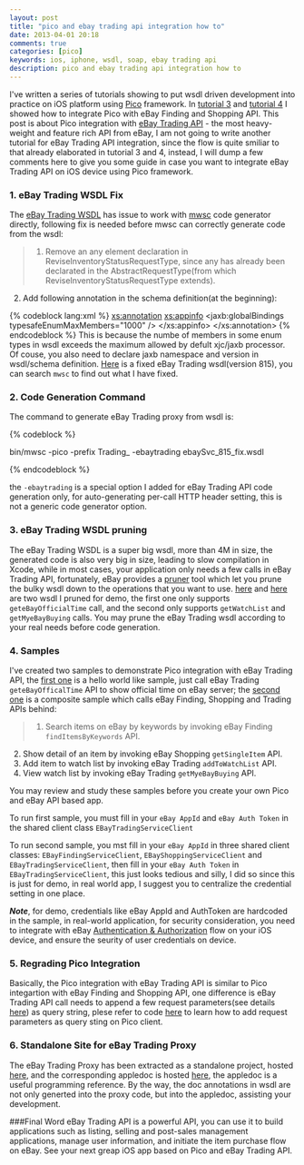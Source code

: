 ```yaml
---
layout: post
title: "pico and ebay trading api integration how to"
date: 2013-04-01 20:18
comments: true
categories: [pico]
keywords: ios, iphone, wsdl, soap, ebay trading api
description: pico and ebay trading api integration how to
---
```


I've written a series of tutorials showing to put wsdl driven development into practice on iOS platform using [Pico](https://github.com/bulldog2011/pico) framework. In [tutorial 3](http://bulldog2011.github.com/blog/2013/03/29/pico-tutorial-3-hello-ebay-finding/) and [tutorial 4](http://bulldog2011.github.com/blog/2013/03/30/pico-tutorial-4-hello-ebay-shopping/) I showed how to integrate Pico with eBay Finding and Shopping API. This post is about Pico integration with [eBay Trading API](https://www.x.com/developers/ebay/products/trading-api) - the most heavy-weight and feature rich API from eBay, I am not going to write another tutorial for eBay Trading API integration, since the flow is quite smiliar to that already elaborated in tutorial 3 and 4, instead, I will dump a few comments here to give you some guide in case you want to integrate eBay Trading API on iOS device using Pico framework.

<!--more-->

### 1. eBay Trading WSDL Fix

The [eBay Trading WSDL](http://developer.ebay.com/webservices/latest/ebaySvc.wsdl) has issue to work with [mwsc](https://github.com/bulldog2011/mwsc) code generator directly, following fix is needed before mwsc can correctly generate code from the wsdl:

>1. Remove an any element declaration in ReviseInventoryStatusRequestType, since any has already been declarated in the AbstractRequestType(from which ReviseInventoryStatusRequestType extends).
2. Add following annotation in the schema definition(at the beginning):

{% codeblock lang:xml %}
   <xs:annotation>
	 <xs:appinfo>
	   <jaxb:globalBindings typesafeEnumMaxMembers="1000" />
	 </xs:appinfo>
   </xs:annotation>
{% endcodeblock %}
This is because the numbe of members in some enum types in wsdl exceeds the maximum allowed by defult xjc/jaxb processor. Of couse, you also need to declare jaxb namespace and version in wsdl/schema definition. [Here](https://github.com/bulldog2011/PicoEBayTradingClient/tree/master/wsdl) is a fixed eBay Trading wsdl(version 815), you can search `mwsc` to find out what I have fixed.

### 2. Code Generation Command
The command to generate eBay Trading proxy from wsdl is:

{% codeblock %}

bin/mwsc -pico -prefix Trading_ -ebaytrading ebaySvc_815_fix.wsdl

{% endcodeblock %}

the `-ebaytrading` is a special option I added for eBay Trading API code generation only, for auto-generating per-call HTTP header setting, this is not a generic code generator option.

### 3. eBay Trading WSDL pruning
The eBay Trading WSDL is a super big wsdl, more than 4M in size, the generated code is also very big in size, leading to slow compilation in Xcode, while in most cases, your application only needs a few calls in eBay Trading API, fortunately, eBay provides a [pruner](http://developer.ebay.com/DevZone/codebase/wsdlpruner/pruner.zip) tool which let you prune the bulky wsdl down to the operations that you want to use. [here](https://github.com/bulldog2011/PicoEBayTradingClient/tree/master/Examples/HelloeBayTrading/wsdl) and [here](https://github.com/bulldog2011/PicoEBayTradingClient/tree/master/Examples/eBayDemoApp/wsdl) are two wsdl I pruned for demo, the first one only supports `geteBayOfficialTime` call, and the second only supports `getWatchList` and `getMyeBayBuying` calls. You may prune the eBay Trading wsdl according to your real needs before code generation.

### 4. Samples
I've created two samples to demonstrate Pico integration with eBay Trading API, the [first one](https://github.com/bulldog2011/PicoEBayTradingClient/tree/master/Examples/HelloeBayTrading) is a hello world like sample, just call eBay Trading `geteBayOfficalTime` API to show official time on eBay server; the [second one](https://github.com/bulldog2011/PicoEBayTradingClient/tree/master/Examples/eBayDemoApp) is a composite sample which calls eBay Finding, Shopping and Trading APIs behind:

>1. Search items on eBay by keywords by invoking eBay Finding `findItemsByKeywords` API.
2. Show detail of an item by invoking eBay Shopping `getSingleItem` API. 
3. Add item to watch list by invoking eBay Trading `addToWatchList` API.
4. View watch list by invoking eBay Trading `getMyeBayBuying` API.

You may review and study these samples before you create your own Pico and eBay API based app.

To run first sample, you must fill in your `eBay AppId` and `eBay Auth Token` in the shared client class `EBayTradingServiceClient`

To run second sample, you mst fill in your `eBay AppId` in three shared client classes: `EBayFindingServiceClient`, `EBayShoppingServiceClient` and `EBayTradingServiceClient`, then fill in your `eBay Auth Token` in `EBayTradingServiceClient`, this just looks tedious and silly, I did so since this is just for demo, in real world app, I suggest you to centralize the credential setting in one place.

***Note***, for demo, credentials like eBay AppId and AuthToken are hardcoded in the sample, in real-world application, for security consideration, you need to integrate with eBay [Authentication & Authorization](http://developer.ebay.com/DevZone/XML/docs/WebHelp/wwhelp/wwhimpl/common/html/wwhelp.htm?context=eBay_XML_API&file=GettingTokens-Getting_Tokens_for_Applications_with_Multiple_Users.html) flow on your iOS device, and ensure the seurity of user credentials on device.

### 5. Regrading Pico Integration
Basically, the Pico integration with eBay Trading API is similar to Pico integartion with eBay Finding and Shopping API, one difference is eBay Trading API call needs to append a few request parameters(see details [here](http://developer.ebay.com/DevZone/XML/docs/WebHelp/wwhelp/wwhimpl/common/html/wwhelp.htm?context=eBay_XML_API&file=InvokingWebServices-.html)) as query string, plese refer to code [here](https://github.com/bulldog2011/PicoEBayTradingClient/blob/master/Examples/HelloeBayTrading/HelloeBayTrading/EBayTradingServiceClient.m) to learn how to add request parameters as query sting on Pico client. 

### 6. Standalone Site for eBay Trading Proxy
The eBay Trading Proxy has been extracted as a standalone project, hosted [here](https://github.com/bulldog2011/PicoEBayTradingClient), and the corresponding appledoc is hosted [here](http://bulldog2011.github.com/PicoEBayTradingClient/), the appledoc is a useful programming reference. By the way, the doc annotations in wsdl are not only generted into the proxy code, but into the appledoc, assisting your development.


###Final Word
eBay Trading API is a powerful API, you can use it to build applications such as listing, selling and post-sales management applications, manage user information, and initiate the item purchase flow on eBay. See your next greap iOS app based on Pico and eBay Trading API.






